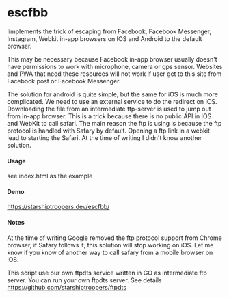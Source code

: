 # escfbb
Iimplements the trick of escaping from Facebook, Facebook Messenger, Instagram, Webkit in-app browsers on IOS and Android to the default browser.

This may be necessary because Facebook in-app browser usually doesn't have permissions to work with microphone, camera or gps sensor.
Websites and PWA that need these resources will not work if user get to this site from Facebook post or Facebook Messenger.

The solution for android is quite simple, but the same for iOS is much more complicated. We need to use an external service to do the redirect on IOS. 
Downloading the file from an intermediate ftp-server is used to jump out from in-app browser. This is a trick because there is no public API in IOS and WebKit to call safari. The main reason the ftp is using is because the ftp protocol is handled with Safary by default. Opening a ftp link in a webkit lead to starting the Safari. At the time of writing I didn't know another solution.

#### Usage

see index.html as the example

#### Demo

https://starshiptroopers.dev/escfbb/

#### Notes

At the time of writing Google removed the ftp protocol support from Chrome browser, if Safary follows it, this solution will stop working on iOS.
Let me know if you know of another way to call safary from a mobile browser on iOS.

This script use our own ftpdts service written in GO as intermediate ftp server. 
You can run your own ftpdts server. See details https://github.com/starshiptroopers/ftpdts
